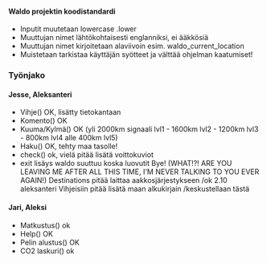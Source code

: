 #### Waldo projektin koodistandardi

- Inputit muutetaan lowercase .lower
- Muuttujan nimet lähtökohtaisesti englanniksi, ei ääkkösiä
- Muuttujan nimet kirjoitetaan alaviivoin esim. waldo_current_location
- Muistetaan tarkistaa käyttäjän syötteet ja välttää ohjelman kaatumiset!


### Työnjako


#### Jesse, Aleksanteri
- Vihje() OK, lisätty tietokantaan
- Komento() OK
- Kuuma/Kylmä() OK (yli 2000km signaali lvl1 - 1600km lvl2 - 1200km lvl3 - 800km lvl4 alle 400km lvl5)
- Haku() OK, tehty maa tasolle!
- check() ok, vielä pitää lisätä voittokuviot
- exit lisäys waldo suuttuu koska luovutit
Bye! (WHAT!?! ARE YOU LEAVING ME AFTER ALL THIS TIME, I'M NEVER TALKING TO YOU EVER AGAIN!)
Destinations pitää laittaa aakkosjärjestykseen /ok 2.10 aleksanteri
Vihjeisiin pitää lisätä maan alkukirjain /keskustellaan tästä

#### Jari, Aleksi
- Matkustus() ok
- Help() OK
- Pelin alustus() OK
- CO2 laskuri() ok
